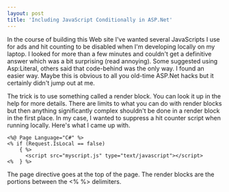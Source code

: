 ```yaml
---
layout: post
title: 'Including JavaScript Conditionally in ASP.Net'
---
```

In the course of building this Web site I've wanted several JavaScripts I use for ads and hit counting to be disabled when I'm developing locally on my laptop. I looked for more than a few minutes and couldn't get a definitive answer which was a bit surprising (read annoying). Some suggested using Asp:Literal, others said that code-behind was the only way. I found an easier way. Maybe this is obvious to all you old-time ASP.Net hacks but it certainly didn't jump out at me.

The trick is to use something called a render block. You can look it up in the help for more details. There are limits to what you can do with render blocks but then anything significantly complex shouldn't be done in a render block in the first place. In my case, I wanted to suppress a hit counter script when running locally. Here's what I came up with.
    
    <%@ Page Language="C#" %>  
    <% if (Request.IsLocal == false)  
        { %>  
          <script src="myscript.js" type="text/javascript"></script>  
    <%  } %>

The page directive goes at the top of the page. The render blocks are the portions between the <% %> delimiters.
